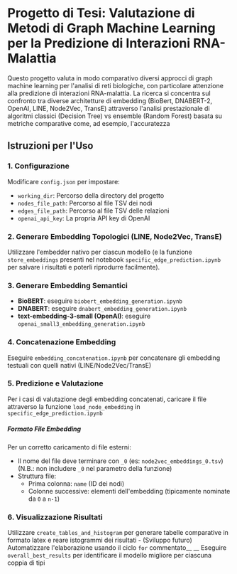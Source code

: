 # Progetto di Tesi: Valutazione di Metodi di Graph Machine Learning per la Predizione di Interazioni RNA-Malattia

Questo progetto valuta in modo comparativo diversi approcci di graph machine learning per l'analisi di reti biologiche, con particolare attenzione alla predizione di interazioni RNA-malattia.
La ricerca si concentra sul confronto tra diverse architetture di embedding (BioBert, DNABERT-2, OpenAI, LINE, Node2Vec, TransE) attraverso l'analisi prestazionale di algoritmi classici (Decision Tree) vs ensemble (Random Forest) basata su metriche comparative come, ad esempio, l'accuratezza

## Istruzioni per l'Uso

### 1. Configurazione
Modificare `config.json` per impostare:
- `working_dir`: Percorso della directory del progetto
- `nodes_file_path`: Percorso al file TSV dei nodi
- `edges_file_path`: Percorso al file TSV delle relazioni
- `openai_api_key`: La propria API key di OpenAI

### 2. Generare Embedding Topologici (LINE, Node2Vec, TransE)
Utilizzare l'embedder nativo per ciascun modello (e la funzione `store_embeddings` presenti nel notebook `specific_edge_prediction.ipynb` per salvare i risultati e poterli riprodurre facilmente).

### 3. Generare Embedding Semantici
- **BioBERT**: eseguire `biobert_embedding_generation.ipynb`
- **DNABERT**: eseguire `dnabert_embedding_generation.ipynb` 
- **text-embedding-3-small (OpenAI)**: eseguire `openai_small3_embedding_generation.ipynb` 

### 4. Concatenazione Embedding
Eseguire `embedding_concatenation.ipynb` per concatenare gli embedding testuali con quelli nativi (LINE/Node2Vec/TransE)

### 5. Predizione e Valutazione
Per i casi di valutazione degli embedding concatenati, caricare il file attraverso la funzione `load_node_embedding` in `specific_edge_prediction.ipynb`
##### Formato File Embedding
Per un corretto caricamento di file esterni:
- Il nome del file deve terminare con `_0` (es: `node2vec_embeddings_0.tsv`) (N.B.: non includere `_0` nel parametro della funzione)
- Struttura file:
  - Prima colonna: `name` (ID dei nodi)
  - Colonne successive: elementi dell'embedding (tipicamente nominate da `0` a `n-1`)

### 6. Visualizzazione Risultati
Utilizzare `create_tables_and_histogram` per generare tabelle comparative in formato latex e reare istogrammi dei risultati - (Sviluppo futuro) Automatizzare l'elaborazione usando il ciclo `for` commentato__  __
Eseguire `overall_best_results` per identificare il modello migliore per ciascuna coppia di tipi
